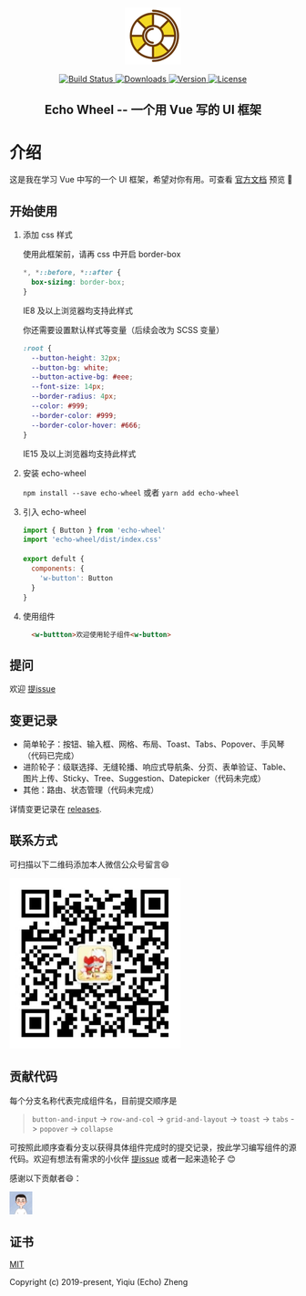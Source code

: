 
<p align="center">
  <a href="https://github.com/zyqq/wheel" target="_blank" rel="noopener noreferrer">
    <img width="100" src="img/轮子.png" alt="Echo Wheel logo">
  </a>
</p>

<p align="center">
  <a href="https://travis-ci.org/zyqq/wheel" target="_blank">
    <img src="https://travis-ci.org/zyqq/wheel.svg?branch=master" alt="Build Status">
  </a>
  <a href="https://npmcharts.com/compare/echo-wheel?minimal=true" target="_blank">
    <img src="https://img.shields.io/npm/dm/echo-wheel.svg" alt="Downloads">
  </a>
  <a href="https://www.npmjs.com/package/echo-wheel" target="_blank">
    <img src="https://img.shields.io/npm/v/echo-wheel.svg" alt="Version">
  </a>
  <a href="https://www.npmjs.com/package/echo-wheel" target="_blank">
    <img src="https://img.shields.io/npm/l/echo-wheel.svg" alt="License">
  </a>
</p>

<h2 align="center">Echo Wheel -- 一个用 Vue 写的 UI 框架</h2>

# 介绍

这是我在学习 Vue 中写的一个 UI 框架，希望对你有用。可查看  [官方文档](https://zyqq.github.io/wheel/) 预览 👀

## 开始使用

1. 添加 css 样式

    使用此框架前，请再 css 中开启 border-box

    ```css
    *, *::before, *::after {
      box-sizing: border-box;
    }
    ```

    IE8 及以上浏览器均支持此样式

    你还需要设置默认样式等变量（后续会改为 SCSS 变量）

    ```css
    :root {
      --button-height: 32px;
      --button-bg: white;
      --button-active-bg: #eee;
      --font-size: 14px;
      --border-radius: 4px;
      --color: #999;
      --border-color: #999;
      --border-color-hover: #666;
    }
    ```

    IE15 及以上浏览器均支持此样式

2. 安装 echo-wheel

    `npm install --save echo-wheel` 或者 `yarn add echo-wheel`

3. 引入 echo-wheel

    ```js
    import { Button } from 'echo-wheel'
    import 'echo-wheel/dist/index.css'

    export defult {
      components: {
        'w-button': Button
      }
    }
    ```

4. 使用组件

    ```html
      <w-buttton>欢迎使用轮子组件<w-button>
    ```

## 提问

欢迎 [提issue](https://github.com/zyqq/wheel/issues)

## 变更记录

- 简单轮子：按钮、输入框、网格、布局、Toast、Tabs、Popover、手风琴（代码已完成）
- 进阶轮子：级联选择、无缝轮播、响应式导航条、分页、表单验证、Table、图片上传、Sticky、Tree、Suggestion、Datepicker（代码未完成）
- 其他：路由、状态管理（代码未完成）

详情变更记录在 [releases](https://github.com/zyqq/wheel/releases).

## 联系方式

可扫描以下二维码添加本人微信公众号留言😄

<a href="https://github.com/zyqq/wheel/graphs/contributors">
  <img src="/img/Echo_252545095.jpg" width="300" />
</a>

## 贡献代码

每个分支名称代表完成组件名，目前提交顺序是

> `button-and-input` -> `row-and-col` -> `grid-and-layout` -> `toast` -> `tabs` -> `popover` -> `collapse`

可按照此顺序查看分支以获得具体组件完成时的提交记录，按此学习编写组件的源代码。欢迎有想法有需求的小伙伴 [提issue](https://github.com/zyqq/wheel/issues) 或者一起来造轮子 😊

感谢以下贡献者😄：

<a href="https://github.com/zyqq/wheel/graphs/contributors">
  <img src="img/avatar.jpeg" width="40" />
</a>

## 证书

[MIT](http://opensource.org/licenses/MIT)

Copyright (c) 2019-present, Yiqiu (Echo) Zheng
